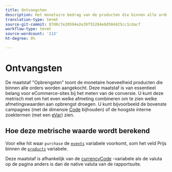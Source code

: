 ```yaml
---
title: Ontvangsten
description: Het monetaire bedrag van de producten die binnen alle orders worden aangekocht.
translation-type: tm+mt
source-git-commit: 87d0c7e20594e2e39f55284e8d50d425cc1cdacf
workflow-type: tm+mt
source-wordcount: '113'
ht-degree: 0%

---
```



# Ontvangsten

De maatstaf &quot;Opbrengsten&quot; toont de monetaire hoeveelheid producten die binnen alle orders worden aangekocht. Deze maatstaf is van essentieel belang voor eCommerce-sites bij het meten van de conversie. U kunt deze metrisch met om het even welke afmeting combineren om te zien welke afmetingswaarden aan opbrengst droegen. U kunt bijvoorbeeld de bovenste campagnes (met de dimensie [Code](../dimensions/tracking-code.md) bijhouden) of de hoogste interne zoektermen (met een [eVar](../dimensions/evar.md)) zien.

## Hoe deze metrische waarde wordt berekend

Voor elke hit waar `purchase` de [`events`](/help/implement/vars/page-vars/events/event-purchase.md) variabele voorkomt, som het veld Prijs binnen de [`products`](/help/implement/vars/page-vars/products.md) variabele.

Deze maatstaf is afhankelijk van de [currencyCode](/help/implement/vars/config-vars/currencycode.md) -variabele als de valuta op de pagina anders is dan de native valuta van de rapportsuite.
